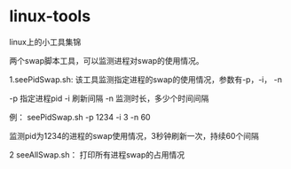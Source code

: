 # linux-tools
linux上的小工具集锦

 两个swap脚本工具，可以监测进程对swap的使用情况。

1.seePidSwap.sh: 该工具监测指定进程的swap的使用情况，参数有-p，-i， -n

-p 指定进程pid
-i 刷新间隔
-n 监测时长，多少个时间间隔

例： seePidSwap.sh -p 1234 -i 3 -n 60

监测pid为1234的进程的swap使用情况，3秒钟刷新一次，持续60个间隔

2 seeAllSwap.sh： 打印所有进程swap的占用情况


